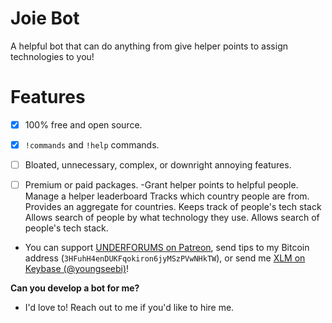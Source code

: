 # Joie Bot

A helpful bot that can do anything from give helper points to assign technologies to you!
# Features

- [x] 100% free and open source.
- [x] `!commands` and `!help` commands.
- [ ] Bloated, unnecessary, complex, or downright annoying features.
- [ ] Premium or paid packages.
-Grant helper points to helpful people.
Manage a helper leaderboard
Tracks which country people are from.
Provides an aggregate for countries.
Keeps track of people's tech stack
Allows search of people by what technology they use.
Allows search of people's tech stack.


- You can support [UNDERFORUMS on Patreon](https://www.patreon.com/underforums), send tips to my Bitcoin address (`3HFuhH4enDUKFqokiron6jyMSzPVwNHkTW`), or send me [XLM on Keybase (@youngseebi)](https://keybase.io/youngseebi)!

**Can you develop a bot for me?**

- I'd love to! Reach out to me if you'd like to hire me.
